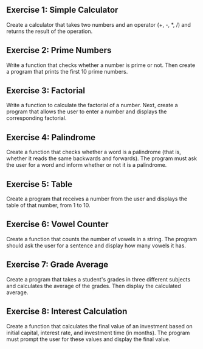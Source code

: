 ## Exercise 1: Simple Calculator

Create a calculator that takes two numbers and an operator (+, -, \*, /) and returns the result of the operation.

## Exercise 2: Prime Numbers

Write a function that checks whether a number is prime or not. Then create a program that prints the first 10 prime numbers.

## Exercise 3: Factorial

Write a function to calculate the factorial of a number. Next, create a program that allows the user to enter a number and displays the corresponding factorial.

## Exercise 4: Palindrome

Create a function that checks whether a word is a palindrome (that is, whether it reads the same backwards and forwards). The program must ask the user for a word and inform whether or not it is a palindrome.

## Exercise 5: Table

Create a program that receives a number from the user and displays the table of that number, from 1 to 10.

## Exercise 6: Vowel Counter

Create a function that counts the number of vowels in a string. The program should ask the user for a sentence and display how many vowels it has.

## Exercise 7: Grade Average

Create a program that takes a student's grades in three different subjects and calculates the average of the grades. Then display the calculated average.

## Exercise 8: Interest Calculation

Create a function that calculates the final value of an investment based on initial capital, interest rate, and investment time (in months). The program must prompt the user for these values and display the final value.
